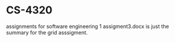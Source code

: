 # CS-4320
assignments for software engineering 1 
assigment3.docx is just the summary for the grid asssigment. 
